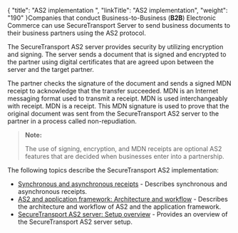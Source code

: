 {
    "title": "AS2 implementation ",
    "linkTitle": "AS2 implementation",
    "weight": "190"
}Companies that conduct Business-to-Business (**B2B**) Electronic Commerce can use <span class="mc-variable axway_variables.Component_Short_Name variable">SecureTransport</span> Server to send business documents to their business partners using the AS2 protocol.

The <span class="mc-variable axway_variables.Component_Short_Name variable">SecureTransport</span> AS2 server provides security by utilizing encryption and signing. The server sends a document that is signed and encrypted to the partner using digital certificates that are agreed upon between the server and the target partner.

The partner checks the signature of the document and sends a signed MDN receipt to acknowledge that the transfer succeeded. MDN is an Internet messaging format used to transmit a receipt. MDN is used interchangeably with receipt. MDN is a receipt. This MDN signature is used to prove that the original document was sent from the <span class="mc-variable axway_variables.Component_Short_Name variable">SecureTransport</span> AS2 server to the partner in a process called non-repudiation.

> **Note:**
>
> The use of signing, encryption, and MDN receipts are optional AS2 features that are decided when businesses enter into a partnership.

The following topics describe the <span class="mc-variable axway_variables.Component_Short_Name variable">SecureTransport</span> AS2 implementation:

-   <a href="c_st_synchronous_asynchronous_receipts" class="MCXref xref">Synchronous and asynchronous receipts</a> - Describes synchronous and asynchronous receipts.
-   <a href="c_st_as2_application_framework_architecture_workflow" class="MCXref xref">AS2 and application framework: Architecture and workflow</a> - Describes the architecture and workflow of AS2 and the application framework.
-   <a href="c_st_as2_server_setup_overview" class="MCXref xref">SecureTransport AS2 server: Setup overview</a> - Provides an overview of the <span class="mc-variable axway_variables.Component_Short_Name variable">SecureTransport</span> AS2 server setup.
